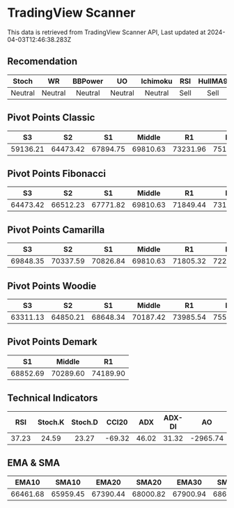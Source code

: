 # TradingView Scanner
This data is retrieved from TradingView Scanner API, Last updated at 2024-04-03T12:46:38.283Z

## Recomendation
| Stoch | WR | BBPower | UO | Ichimoku | RSI | HullMA9 |
| :---: | :---: | :---: | :---: | :---: | :---: | :---: |
| Neutral | Neutral | Neutral | Neutral | Neutral | Sell | Sell |

## Pivot Points Classic
| S3 | S2 | S1 | Middle | R1 | R2 | R3 |
| :---: | :---: | :---: | :---: | :---: | :---: | :---: |
| 59136.21 | 64473.42 | 67894.75 | 69810.63 | 73231.96 | 75147.84 | 80485.05 |

## Pivot Points Fibonacci
| S3 | S2 | S1 | Middle | R1 | R2 | R3 |
| :---: | :---: | :---: | :---: | :---: | :---: | :---: |
| 64473.42 | 66512.23 | 67771.82 | 69810.63 | 71849.44 | 73109.03 | 75147.84 |

## Pivot Points Camarilla
| S3 | S2 | S1 | Middle | R1 | R2 | R3 |
| :---: | :---: | :---: | :---: | :---: | :---: | :---: |
| 69848.35 | 70337.59 | 70826.84 | 69810.63 | 71805.32 | 72294.57 | 72783.81 |

## Pivot Points Woodie
| S3 | S2 | S1 | Middle | R1 | R2 | R3 |
| :---: | :---: | :---: | :---: | :---: | :---: | :---: |
| 63311.13 | 64850.21 | 68648.34 | 70187.42 | 73985.54 | 75524.63 | 79322.75 |

## Pivot Points Demark
| S1 | Middle | R1 |
| :---: | :---: | :---: |
| 68852.69 | 70289.60 | 74189.90 |

## Technical Indicators
| RSI | Stoch.K | Stoch.D | CCI20 | ADX | ADX-DI | AO | Mom | MACD | MACD | W.R | HullMA9 |
| :---: | :---: | :---: | :---: | :---: | :---: | :---: | :---: | :---: | :---: | :---: | :---: |
| 37.23 | 24.59 | 23.27 | -69.32 | 46.02 | 31.32 | -2965.74 | -3765.90 | -1065.73 | -867.39 | -75.43 | 66163.25 |

## EMA & SMA
| EMA10 | SMA10 | EMA20 | SMA20 | EMA30 | SMA30 | EMA50 | SMA50 | EMA100 | SMA100 | EMA200 | SMA200 |
| :---: | :---: | :---: | :---: | :---: | :---: | :---: | :---: | :---: | :---: | :---: | :---: |
| 66461.68 | 65959.45 | 67390.44 | 68000.82 | 67900.94 | 68644.28 | 68214.69 | 69191.81 | 67900.90 | 67527.37 | 65590.93 | 67576.72 |